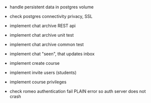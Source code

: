 - handle persistent data in postgres volume
- check postgres connectivity privacy, SSL

- implement chat archive REST api
- implement chat archive unit test
- implement chat archive common test
- implement chat "seen", that updates inbox
- implement create course
- implement invite users (students)
- implement course privileges
- check romeo authentication fail PLAIN error so auth server does not crash
